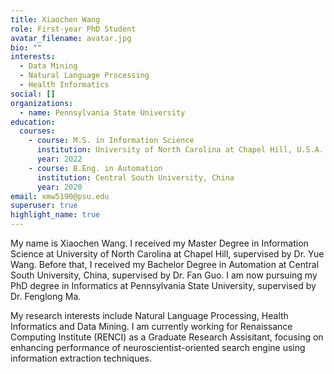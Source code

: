 ```yaml
---
title: Xiaochen Wang
role: First-year PhD Student
avatar_filename: avatar.jpg
bio: ""
interests:
  - Data Mining
  - Natural Language Processing
  - Health Informatics
social: []
organizations:
  - name: Pennsylvania State University
education:
  courses:
    - course: M.S. in Information Science
      institution: University of North Carolina at Chapel Hill, U.S.A.
      year: 2022
    - course: B.Eng. in Automation
      institution: Central South University, China
      year: 2020
email: xmw5190@psu.edu
superuser: true
highlight_name: true
---
```

My name is Xiaochen Wang. I received my Master Degree in Information Science at University of North Carolina at Chapel Hill, supervised by Dr. Yue Wang. Before that, I received my Bachelor Degree in Automation at Central South University, China, supervised by Dr. Fan Guo. I am now pursuing my PhD degree in Informatics at Pennsylvania State University, supervised by Dr. Fenglong Ma.

My research interests include Natural Language Processing, Health Informatics and Data Mining. I am currently working for Renaissance Computing Institute (RENCI) as a Graduate Research Assisitant, focusing on enhancing performance of neuroscientist-oriented search engine using information extraction techniques.